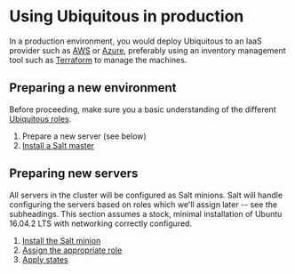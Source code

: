 # Using Ubiquitous in production

In a production environment, you would deploy Ubiquitous to an IaaS provider such as [AWS](https://aws.amazon.com/) or [Azure](https://azure.microsoft.com/), preferably using an inventory management tool such as [Terraform](https://www.terraform.io/) to manage the machines.

## Preparing a new environment

Before proceeding, make sure you a basic understanding of the different [Ubiquitous roles](../roles.md).

1. Prepare a new server (see below)
2. [Install a Salt master](../admin/salt.md#installing-the-master)

## Preparing new servers

All servers in the cluster will be configured as Salt minions. Salt will handle configuring the servers based on roles which we'll assign later -- see the subheadings. This section assumes a stock, minimal installation of Ubuntu 16.04.2 LTS with networking correctly configured.

1. [Install the Salt minion](../admin/salt.md#installing-minions)
2. [Assign the appropriate role](../admin/salt.md#assigning-roles-to-minions)
3. [Apply states](../admin/salt.md#applying-states)
